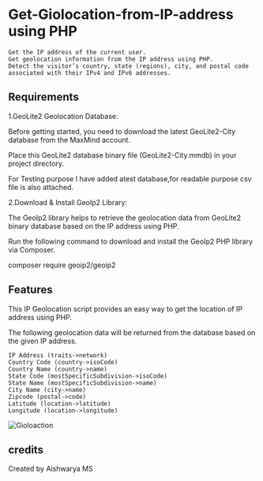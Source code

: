 # Get-Giolocation-from-IP-address using PHP

    Get the IP address of the current user.
    Get geolocation information from the IP address using PHP.
    Detect the visitor’s country, state (regions), city, and postal code associated with their IPv4 and IPv6 addresses.

## Requirements

1.GeoLite2 Geolocation Database:

  Before getting started, you need to download the latest GeoLite2-City database from the MaxMind account.
  
  Place this GeoLite2 database binary file (GeoLite2-City.mmdb) in your project directory.
  
  For Testing purpose I have added atest database,for readable purpose csv file is also attached.

2.Download & Install GeoIp2 Library:

  The GeoIp2 library helps to retrieve the geolocation data from GeoLite2 binary database based on the IP address using PHP.
  
  Run the following command to download and install the GeoIp2 PHP library via Composer.
  
  composer require geoip2/geoip2

## Features 

This IP Geolocation script provides an easy way to get the location of IP address using PHP.

The following geolocation data will be returned from the database based on the given IP address.

    IP Address (traits->network)
    Country Code (country->isoCode)
    Country Name (country->name)
    State Code (mostSpecificSubdivision->isoCode)
    State Name (mostSpecificSubdivision->name)
    City Name (city->name)
    Zipcode (postal->code)
    Latitude (location->latitude)
    Longitude (location->longitude)


![Gioloaction](https://github.com/aishwarya-art/Get-Giolocation-using-IP-address/assets/113532088/84b315a1-5e4c-4df5-925b-ef243b2473f0)

## credits 
Created by Aishwarya MS
